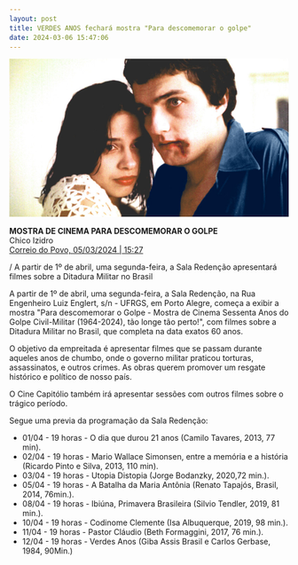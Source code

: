 ```yaml
---
layout: post
title: VERDES ANOS fechará mostra "Para descomemorar o golpe"
date: 2024-03-06 15:47:06
---
```

![](/uploads/verd-werner-marcia.jpg)

**MOSTRA DE CINEMA PARA DESCOMEMORAR O GOLPE**\
Chico Izidro\
[Correio do Povo, 05/03/2024 | 15:27](https://www.correiodopovo.com.br/blogs/cinecp/mostra-de-cinema-para-descomemorar-o-golpe-1.1471886)

[](https://www.correiodopovo.com.br/blogs/cinecp/mostra-de-cinema-para-descomemorar-o-golpe-1.1471886)/ A partir de 1º de abril, uma segunda-feira, a Sala Redenção apresentará filmes sobre a Ditadura Militar no Brasil

A partir de 1º de abril, uma segunda-feira, a Sala Redenção, na Rua Engenheiro Luiz Englert, s/n - UFRGS, em Porto Alegre, começa a exibir a mostra "Para descomemorar o Golpe - Mostra de Cinema Sessenta Anos do Golpe Civil-Militar (1964-2024), tão longe tão perto!", com filmes sobre a Ditadura Militar no Brasil, que completa na data exatos 60 anos.

O objetivo da empreitada é apresentar filmes que se passam durante aqueles anos de chumbo, onde o governo militar praticou torturas, assassinatos, e outros crimes. As obras querem promover um resgate histórico e político de nosso país.

O Cine Capitólio também irá apresentar sessões com outros filmes sobre o trágico período.

Segue uma previa da programação da Sala Redenção:

* 01/04 - 19 horas - O dia que durou 21 anos (Camilo Tavares, 2013, 77 min).
* 02/04 - 19 horas - Mario Wallace Simonsen, entre a memória e a história (Ricardo Pinto e Silva, 2013, 110 min).
* 03/04 - 19 horas - Utopia Distopia (Jorge Bodanzky, 2020,72 min.).
* 05/04 - 19 horas - A Batalha da Maria Antônia (Renato Tapajós, Brasil, 2014, 76min.).
* 08/04 - 19 horas - Ibiúna, Primavera Brasileira (Silvio Tendler, 2019, 81 min.).
* 10/04 - 19 horas - Codinome Clemente (Isa Albuquerque, 2019, 98 min.).
* 11/04 - 19 horas - Pastor Cláudio (Beth Formaggini, 2017, 76 min.).
* 12/04 - 19 horas - Verdes Anos (Giba Assis Brasil e Carlos Gerbase, 1984, 90Min.)